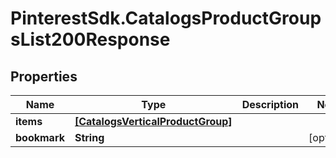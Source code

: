 # PinterestSdk.CatalogsProductGroupsList200Response

## Properties

Name | Type | Description | Notes
------------ | ------------- | ------------- | -------------
**items** | [**[CatalogsVerticalProductGroup]**](CatalogsVerticalProductGroup.md) |  | 
**bookmark** | **String** |  | [optional] 


